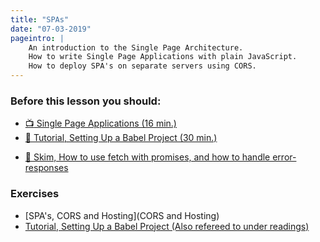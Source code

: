 ```yaml
---
title: "SPAs"
date: "07-03-2019"
pageintro: | 
    An introduction to the Single Page Architecture. 
    How to write Single Page Applications with plain JavaScript. 
    How to deploy SPA's on separate servers using CORS.
---
```


### Before this lesson you should:

<!--BEGIN readings ##-->
- [:tv: Single Page Applications (16 min.)](https://www.youtube.com/watch?v=F_BYg2QGsC0)
- [:book: Tutorial, Setting Up a Babel Project (30 min.)](http://ccoenraets.github.io/es6-tutorial/setup-babel/)
<!--END readings ##-->
<!--BEGIN readings_#_guides ##-->
- [:book: Skim, How to use fetch with promises, and how to handle error-responses](https://docs.google.com/document/d/1hF9P65v_AJKCjol_gFkm3oZ1eVTuOKc15V6pcb3iFa8/edit?usp=sharing)
<!--END readings_#_guides ##-->

### Exercises
<!--BEGIN exercises ##-->
- [SPA's, CORS and Hosting](CORS and Hosting)
- [Tutorial, Setting Up a Babel Project (Also refereed to under readings)](http://ccoenraets.github.io/es6-tutorial/setup-babel/)
 <!--END exercises ##-->

